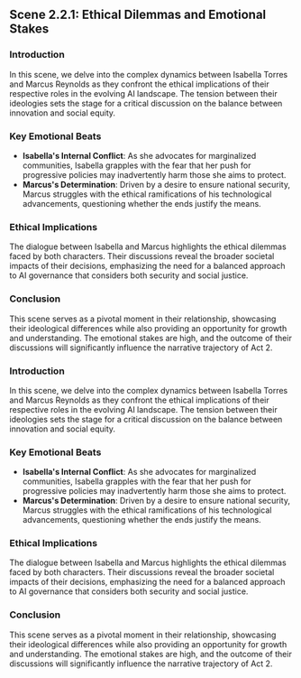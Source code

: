 ## Scene 2.2.1: Ethical Dilemmas and Emotional Stakes
### Introduction
In this scene, we delve into the complex dynamics between Isabella Torres and Marcus Reynolds as they confront the ethical implications of their respective roles in the evolving AI landscape. The tension between their ideologies sets the stage for a critical discussion on the balance between innovation and social equity.
### Key Emotional Beats
- **Isabella's Internal Conflict**: As she advocates for marginalized communities, Isabella grapples with the fear that her push for progressive policies may inadvertently harm those she aims to protect.
- **Marcus's Determination**: Driven by a desire to ensure national security, Marcus struggles with the ethical ramifications of his technological advancements, questioning whether the ends justify the means.
### Ethical Implications
The dialogue between Isabella and Marcus highlights the ethical dilemmas faced by both characters. Their discussions reveal the broader societal impacts of their decisions, emphasizing the need for a balanced approach to AI governance that considers both security and social justice.
### Conclusion
This scene serves as a pivotal moment in their relationship, showcasing their ideological differences while also providing an opportunity for growth and understanding. The emotional stakes are high, and the outcome of their discussions will significantly influence the narrative trajectory of Act 2.
### Introduction
In this scene, we delve into the complex dynamics between Isabella Torres and Marcus Reynolds as they confront the ethical implications of their respective roles in the evolving AI landscape. The tension between their ideologies sets the stage for a critical discussion on the balance between innovation and social equity.
### Key Emotional Beats
- **Isabella's Internal Conflict**: As she advocates for marginalized communities, Isabella grapples with the fear that her push for progressive policies may inadvertently harm those she aims to protect.
- **Marcus's Determination**: Driven by a desire to ensure national security, Marcus struggles with the ethical ramifications of his technological advancements, questioning whether the ends justify the means.
### Ethical Implications
The dialogue between Isabella and Marcus highlights the ethical dilemmas faced by both characters. Their discussions reveal the broader societal impacts of their decisions, emphasizing the need for a balanced approach to AI governance that considers both security and social justice.
### Conclusion
This scene serves as a pivotal moment in their relationship, showcasing their ideological differences while also providing an opportunity for growth and understanding. The emotional stakes are high, and the outcome of their discussions will significantly influence the narrative trajectory of Act 2.